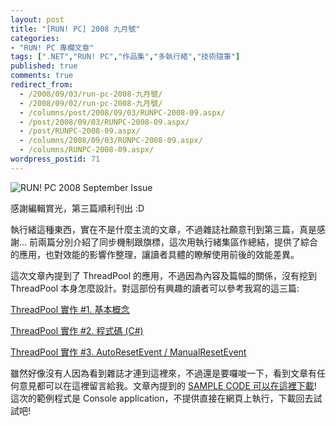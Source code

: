```yaml
---
layout: post
title: "[RUN! PC] 2008 九月號"
categories:
- "RUN! PC 專欄文章"
tags: [".NET","RUN! PC","作品集","多執行緒","技術隨筆"]
published: true
comments: true
redirect_from:
  - /2008/09/03/run-pc-2008-九月號/
  - /2008/09/02/run-pc-2008-九月號/
  - /columns/post/2008/09/03/RUNPC-2008-09.aspx/
  - /post/2008/09/03/RUNPC-2008-09.aspx/
  - /post/RUNPC-2008-09.aspx/
  - /columns/2008/09/03/RUNPC-2008-09.aspx/
  - /columns/RUNPC-2008-09.aspx/
wordpress_postid: 71
---
```


![RUN! PC 2008 September Issue](/images/2008-09-03-run-pc-2008-september-issue/image_5.png)

感謝編輯賞光，第三篇順利刊出 :D

執行緒這種東西，實在不是什麼主流的文章，不過雜誌社願意刊到第三篇，真是感謝... 前兩篇分別介紹了同步機制跟旗標，這次用執行緒集區作總結，提供了綜合的應用，也對效能的影響作整理，讓讀者具體的瞭解使用前後的效能差異。

這次文章內提到了 ThreadPool 的應用，不過因為內容及篇幅的關係，沒有挖到 ThreadPool 本身怎麼設計。對這部份有興趣的讀者可以參考我寫的這三篇:

[ThreadPool 實作 #1. 基本概念](/post/ThreadPool-e5afa6e4bd9c-1-e59fbae69cace6a682e5bfb5.aspx)

[ThreadPool 實作 #2. 程式碼 (C#)](/post/ThreadPool-e5afa6e4bd9c-2-e7a88be5bc8fe7a2bc-(C).aspx)

[ThreadPool 實作 #3. AutoResetEvent / ManualResetEvent](/post/ThreadPool-e5afa6e4bd9c-3-AutoResetEvent-ManualResetEvent.aspx)

雖然好像沒有人因為看到雜誌才連到這裡來，不過還是要囉唆一下，看到文章有任何意見都可以在這裡留言給我。文章內提到的 [SAMPLE CODE 可以在這裡下載](http://demo.chicken-house.net/RUNPC/2008-09/2008-09.zip)! 這次的範例程式是 Console application，不提供直接在網頁上執行，下載回去試試吧!
